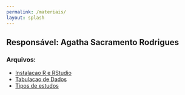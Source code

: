 ```yaml
---
permalink: /materiais/
layout: splash
---
```

## Responsável: Agatha Sacramento Rodrigues

### Arquivos:

* [Instalacao R e RStudio](/assets/files/Instalacao-R-RStudio.pdf)
* [Tabulacao de Dados](/assets/files/Tabulacao-dados.pdf)
* [Tipos de estudos](/assets/files/Tipos-de-estudos.pdf)

